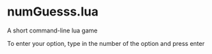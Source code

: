 # numGuesss.lua
A short command-line lua game

To enter your option, type in the number of the option and press enter
